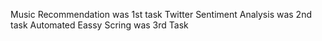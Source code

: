 Music Recommendation was 1st task
Twitter Sentiment Analysis was 2nd task
Automated Eassy Scring was 3rd Task
